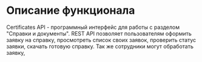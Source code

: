 <h1>Описание функционала</h1>

Certificates API - программный интерфейс для работы с разделом "Справки и документы". 
REST API позволяет пользователям оформить заявку на справку, просмотреть список своих заявок, проверить статус заявки, скачать готовую справку. Так же сотрудники могут обработать заявку, 
